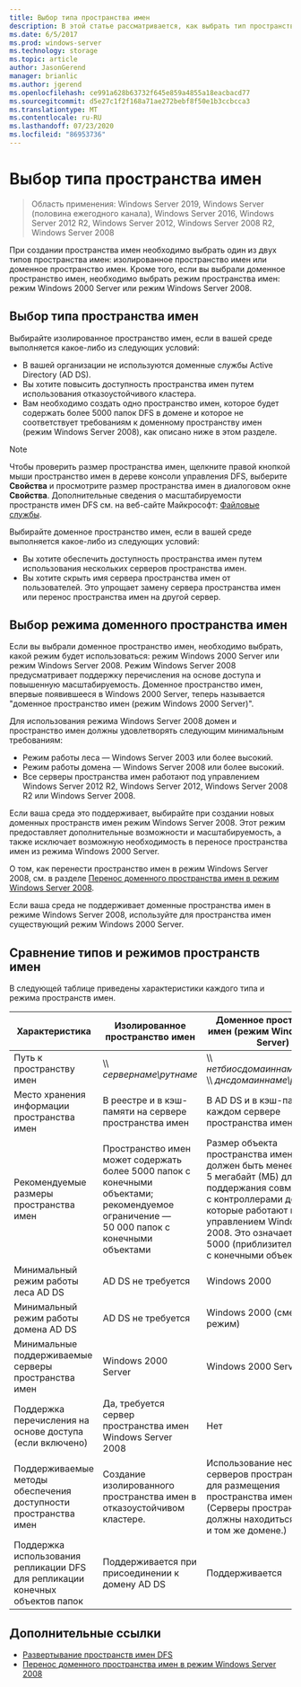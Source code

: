 ```yaml
---
title: Выбор типа пространства имен
description: В этой статье рассматривается, как выбрать тип пространства имен.
ms.date: 6/5/2017
ms.prod: windows-server
ms.technology: storage
ms.topic: article
author: JasonGerend
manager: brianlic
ms.author: jgerend
ms.openlocfilehash: ce991a628b63732f645e859a4855a18eacbacd77
ms.sourcegitcommit: d5e27c1f2f168a71ae272bebf8f50e1b3ccbcca3
ms.translationtype: MT
ms.contentlocale: ru-RU
ms.lasthandoff: 07/23/2020
ms.locfileid: "86953736"
---
```

# <a name="choose-a-namespace-type"></a>Выбор типа пространства имен

> Область применения: Windows Server 2019, Windows Server (половина ежегодного канала), Windows Server 2016, Windows Server 2012 R2, Windows Server 2012, Windows Server 2008 R2, Windows Server 2008

При создании пространства имен необходимо выбрать один из двух типов пространства имен: изолированное пространство имен или доменное пространство имен. Кроме того, если вы выбрали доменное пространство имен, необходимо выбрать режим пространства имен: режим Windows 2000 Server или режим Windows Server 2008.

## <a name="choosing-a-namespace-type"></a>Выбор типа пространства имен

Выбирайте изолированное пространство имен, если в вашей среде выполняется какое-либо из следующих условий:

-   В вашей организации не используются доменные службы Active Directory (AD DS).
-   Вы хотите повысить доступность пространства имен путем использования отказоустойчивого кластера.
-   Вам необходимо создать одно пространство имен, которое будет содержать более 5000 папок DFS в домене и которое не соответствует требованиям к доменному пространству имен (режим Windows Server 2008), как описано ниже в этом разделе.

> [!NOTE]
> Чтобы проверить размер пространства имен, щелкните правой кнопкой мыши пространство имен в дереве консоли управления DFS, выберите **Свойства** и просмотрите размер пространства имен в диалоговом окне **Свойства**. Дополнительные сведения о масштабируемости пространств имен DFS см. на веб-сайте Майкрософт: [Файловые службы](/previous-versions/windows/it-pro/windows-server-2008-R2-and-2008/cc771548(v=ws.10)).

Выбирайте доменное пространство имен, если в вашей среде выполняется какое-либо из следующих условий:

-   Вы хотите обеспечить доступность пространства имен путем использования нескольких серверов пространства имен.
-   Вы хотите скрыть имя сервера пространства имен от пользователей. Это упрощает замену сервера пространства имен или перенос пространства имен на другой сервер.

## <a name="choosing-a-domain-based-namespace-mode"></a>Выбор режима доменного пространства имен

Если вы выбрали доменное пространство имен, необходимо выбрать, какой режим будет использоваться: режим Windows 2000 Server или режим Windows Server 2008. Режим Windows Server 2008 предусматривает поддержку перечисления на основе доступа и повышенную масштабируемость. Доменное пространство имен, впервые появившееся в Windows 2000 Server, теперь называется "доменное пространство имен (режим Windows 2000 Server)".

Для использования режима Windows Server 2008 домен и пространство имен должны удовлетворять следующим минимальным требованиям:

-   Режим работы леса — Windows Server 2003 или более высокий.
-   Режим работы домена — Windows Server 2008 или более высокий.
-   Все серверы пространства имен работают под управлением Windows Server 2012 R2, Windows Server 2012, Windows Server 2008 R2 или Windows Server 2008.

Если ваша среда это поддерживает, выбирайте при создании новых доменных пространств имен режим Windows Server 2008. Этот режим предоставляет дополнительные возможности и масштабируемость, а также исключает возможную необходимость в переносе пространства имен из режима Windows 2000 Server.

О том, как перенести пространство имен в режим Windows Server 2008, см. в разделе [Перенос доменного пространства имен в режим Windows Server 2008](migrate-a-domain-based-namespace-to-windows-server-2008-mode.md).

Если ваша среда не поддерживает доменные пространства имен в режиме Windows Server 2008, используйте для пространства имен существующий режим Windows 2000 Server.

## <a name="comparing-namespace-types-and-modes"></a>Сравнение типов и режимов пространств имен

В следующей таблице приведены характеристики каждого типа и режима пространств имен.

|Характеристика|Изолированное пространство имен|Доменное пространство имен (режим Windows 2000 Server) |Доменное пространство имен (режим Windows 2008 Server) |
|---|---|---|---|
|Путь к пространству имен|\\\ *сервернаме\рутнаме* |\\\ *нетбиосдомаиннаме\рутнаме* <br />\\\ *днсдомаиннаме\рутнаме*|\\\ *нетбиосдомаиннаме\рутнаме* <br /> \\\ *днсдомаиннаме\рутнаме*|
|Место хранения информации пространства имен|В реестре и в кэш-памяти на сервере пространства имен|В AD DS и в кэш-памяти на каждом сервере пространства имен|В AD DS и в кэш-памяти на каждом сервере пространства имен|
|Рекомендуемые размеры пространства имен|Пространство имен может содержать более 5000 папок с конечными объектами; рекомендуемое ограничение — 50 000 папок с конечными объектами|Размер объекта пространства имен в AD DS должен быть менее 5 мегабайт (МБ) для поддержания совместимости с контроллерами домена, которые работают не под управлением Windows Server 2008. Это означает не более 5000 (приблизительно) папок с конечными объектами.|Пространство имен может содержать более 5000 папок с конечными объектами; рекомендуемое ограничение — 50 000 папок с конечными объектами |
|Минимальный режим работы леса AD DS|AD DS не требуется|Windows 2000|Windows Server 2003|
|Минимальный режим работы домена AD DS|AD DS не требуется|Windows 2000 (смешанный режим)|Windows Server 2008|
|Минимальные поддерживаемые серверы пространства имен|Windows 2000 Server|Windows 2000 Server|Windows Server 2008|
|Поддержка перечисления на основе доступа (если включено)|Да, требуется сервер пространства имен Windows Server 2008|Нет|Да|
|Поддерживаемые методы обеспечения доступности пространства имен|Создание изолированного пространства имен в отказоустойчивом кластере.|Использование нескольких серверов пространства имен для размещения пространства имен. (Серверы пространства имен должны находиться в одном и том же домене.)|Использование нескольких серверов пространства имен для размещения пространства имен. (Серверы пространства имен должны находиться в одном и том же домене.)|
|Поддержка использования репликации DFS для репликации конечных объектов папок|Поддерживается при присоединении к домену AD DS|Поддерживается|Поддерживается|

## <a name="additional-references"></a>Дополнительные ссылки

-   [Развертывание пространств имен DFS](deploying-dfs-namespaces.md)
-   [Перенос доменного пространства имен в режим Windows Server 2008](migrate-a-domain-based-namespace-to-windows-server-2008-mode.md)
